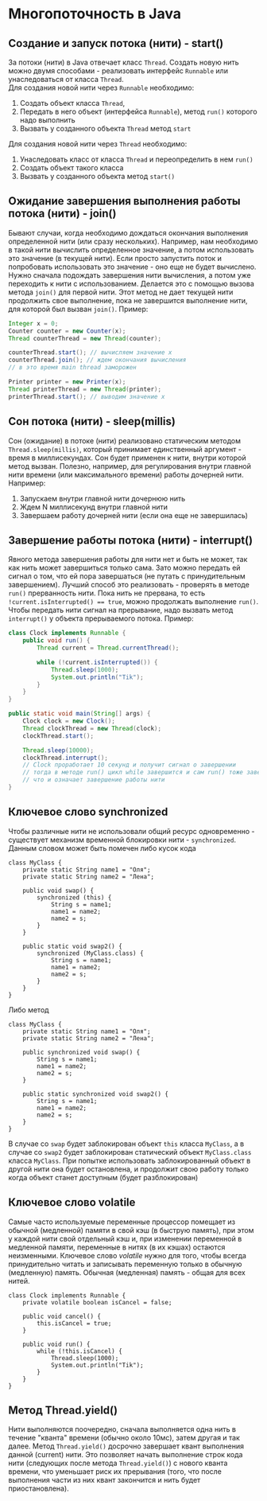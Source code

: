 # Многопоточность в Java
## Создание и запуск потока (нити) - start()
За потоки (нити) в Java отвечает класс `Thread`. Создать новую нить можно двумя способами - реализовать интерфейс 
`Runnable` или унаследоваться от класса `Thread`.  
Для создания новой нити через `Runnable` необходимо:
1) Создать объект класса `Thread`, 
2) Передать в него объект (интерфейса `Runnable`), метод `run()` которого надо выполнить
3) Вызвать у созданного объекта `Thread` метод `start`

Для создания новой нити через `Thread` необходимо:
1) Унаследовать класс от класса `Thread` и переопределить в нем `run()`
2) Создать объект такого класса
3) Вызвать у созданного объекта метод `start()`

## Ожидание завершения выполнения работы потока (нити) - join()
Бывают случаи, когда необходимо дождаться окончания выполнения определенной нити (или сразу нескольких). Например, нам
необходимо в такой нити вычислить определенное значение, а потом использовать это значение (в текущей нити). Если просто запустить поток 
и попробовать использовать это значение - оно еще не будет вычислено. Нужно сначала подождать завершения нити вычисления,
а потом уже переходить к нити с использованием. Делается это с помощью вызова метода `join()` для первой нити. Этот метод
не дает текущей нити продолжить свое выполнение, пока не завершится выполнение нити, для которой был вызван `join()`. Пример:
```java
Integer x = 0;
Counter counter = new Counter(x);
Thread counterThread = new Thread(counter);

counterThread.start(); // вычисляем значение х
counterThread.join(); // ждем окончания вычисления
// в это время main thread заморожен

Printer printer = new Printer(x);
Thread printerThread = new Thread(printer);
printerThread.start(); // выводим значение х
```

## Сон потока (нити) - sleep(millis)
Сон (ожидание) в потоке (нити) реализовано статическим методом `Thread.sleep(millis)`, который принимает единственный 
аргумент - время в миллисекундах. Сон будет применен к нити, внутри которой метод вызван. Полезно, например, для 
регулирования внутри главной нити времени (или максимального времени) работы дочерней нити. Например:
1) Запускаем внутри главной нити дочернюю нить
2) Ждем N миллисекунд внутри главной нити
3) Завершаем работу дочерней нити (если она еще не завершилась)

## Завершение работы потока (нити) - interrupt()
Явного метода завершения работы для нити нет и быть не может, так как нить может завершиться только сама. Зато можно
передать ей сигнал о том, что ей пора завершаться (не путать с принудительным завершением). Лучший способ это реализовать - 
проверять в методе `run()` прерванность нити. Пока нить не прервана, то есть `!current.isInterrupted() == true`, можно 
продолжать выполнение `run()`. Чтобы передать нити сигнал на прерывание, надо вызвать метод `interrupt()` у объекта
прерываемого потока. Пример:
```java
class Clock implements Runnable {
    public void run() {
        Thread current = Thread.currentThread();

        while (!current.isInterrupted()) {
            Thread.sleep(1000);
            System.out.println("Tik");
        }
    }
}

public static void main(String[] args) {
    Clock clock = new Clock();
    Thread clockThread = new Thread(clock);
    clockThread.start();

    Thread.sleep(10000);
    clockThread.interrupt();
    // Clock проработает 10 секунд и получит сигнал о завершении
    // тогда в методе run() цикл while завершится и сам run() тоже завершится, 
    // что и означает завершение работы нити
}
```

## Ключевое слово synchronized
Чтобы различные нити не использовали общий ресурс одновременно - существует механизм временной блокировки нити - 
`synchronized`. Данным словом может быть помечен либо кусок кода
```
class MyClass {
    private static String name1 = "Оля";
    private static String name2 = "Лена";

    public void swap() {
        synchronized (this) {
            String s = name1;
            name1 = name2;
            name2 = s;
        }
    }

    public static void swap2() {
        synchronized (MyClass.class) {
            String s = name1;
            name1 = name2;
            name2 = s;
        }
    }
}
```
Либо метод
```
class MyClass {
    private static String name1 = "Оля";
    private static String name2 = "Лена";

    public synchronized void swap() {
        String s = name1;
        name1 = name2;
        name2 = s;
    }

    public static synchronized void swap2() {
        String s = name1;
        name1 = name2;
        name2 = s;
    }
}
```
В случае со `swap` будет заблокирован объект `this` класса `MyClass`, а в случае со `swap2` будет заблокирован
статический объект `MyClass.class` класса `MyClass`. При попытке использовать заблокированный объект в другой нити
она будет остановлена, и продолжит свою работу только когда объект станет доступным (будет разблокирован)

## Ключевое слово volatile
Самые часто используемые переменные процессор помещает из обычной (медленной) памяти в свой кэш (в быструю память), при
этом у каждой нити свой отдельный кэш и, при изменении переменной в медленной памяти, переменные в нитях (в их кэшах)
остаются неизменными. Ключевое слово _volatile_ нужно для того, чтобы всегда принудительно читать и записывать 
переменную только в обычную (медленную) память. Обычная (медленная) память - общая для всех нитей.
```
class Clock implements Runnable {
    private volatile boolean isCancel = false;

    public void cancel() {
        this.isCancel = true;
    }

    public void run() {
        while (!this.isCancel) {
            Thread.sleep(1000);
            System.out.println("Tik");
        }
    }
}
```

## Метод Thread.yield()
Нити выполняются поочередно, сначала выполняется одна нить в течение "кванта" времени (обычно около 10мс), затем другая
и так далее. Метод `Thread.yield()` досрочно завершает квант выполнения данной (current) нити. Это позволяет начать
выполнение строк кода нити (следующих после метода `Thread.yield()`) с нового кванта времени, что уменьшает
риск их прерывания (того, что после выполнения части из них квант закончится и нить будет приостановлена).
